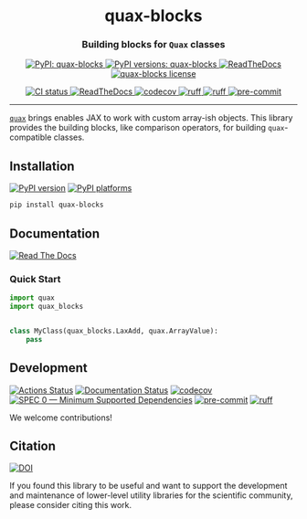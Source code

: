 <h1 align='center'> quax-blocks </h1>
<h3 align="center">Building blocks for <code>Quax</code> classes</h3>

<p align="center">
    <a href="https://pypi.org/project/quax-blocks/"> <img alt="PyPI: quax-blocks" src="https://img.shields.io/pypi/v/quax-blocks?style=flat" /> </a>
    <a href="https://pypi.org/project/quax-blocks/"> <img alt="PyPI versions: quax-blocks" src="https://img.shields.io/pypi/pyversions/quax-blocks" /> </a>
    <a href="https://quax-blocks.readthedocs.io/en/"> <img alt="ReadTheDocs" src="https://img.shields.io/badge/read_docs-here-orange" /> </a>
    <a href="https://pypi.org/project/quax-blocks/"> <img alt="quax-blocks license" src="https://img.shields.io/github/license/GalacticDynamics/quax-blocks" /> </a>
</p>
<p align="center">
    <a href="https://github.com/GalacticDynamics/quax-blocks/actions/workflows/ci.yml"> <img alt="CI status" src="https://github.com/GalacticDynamics/quax-blocks/actions/workflows/ci.yml/badge.svg?branch=main" /> </a>
    <a href="https://quax-blocks.readthedocs.io/en/"> <img alt="ReadTheDocs" src="https://readthedocs.org/projects/quax-blocks/badge/?version=latest" /> </a>
    <a href="https://codecov.io/gh/GalacticDynamics/quax-blocks"> <img alt="codecov" src="https://codecov.io/gh/GalacticDynamics/quax-blocks/graph/badge.svg" /> </a>
    <a href="https://scientific-python.org/specs/spec-0000/"> <img alt="ruff" src="https://img.shields.io/badge/SPEC-0-green?labelColor=%23004811&color=%235CA038" /> </a>
    <a href="https://docs.astral.sh/ruff/"> <img alt="ruff" src="https://img.shields.io/endpoint?url=https://raw.githubusercontent.com/charliermarsh/ruff/main/assets/badge/v2.json" /> </a>
    <a href="https://pre-commit.com"> <img alt="pre-commit" src="https://img.shields.io/badge/pre--commit-enabled-brightgreen?logo=pre-commit" /> </a>
</p>

---

[`quax`](https://docs.kidger.site/quax/) brings enables JAX to work with custom
array-ish objects. This library provides the building blocks, like comparison
operators, for building `quax`-compatible classes.

## Installation

[![PyPI version][pypi-version]][pypi-link]
[![PyPI platforms][pypi-platforms]][pypi-link]

```bash
pip install quax-blocks
```

## Documentation

[![Read The Docs](https://img.shields.io/badge/read_docs-here-orange)](https://unxt.readthedocs.io/en/)

### Quick Start

```python
import quax
import quax_blocks


class MyClass(quax_blocks.LaxAdd, quax.ArrayValue):
    pass
```

## Development

[![Actions Status][actions-badge]][actions-link]
[![Documentation Status][rtd-badge]][rtd-link]
[![codecov][codecov-badge]][codecov-link]
[![SPEC 0 — Minimum Supported Dependencies][spec0-badge]][spec0-link]
[![pre-commit][pre-commit-badge]][pre-commit-link]
[![ruff][ruff-badge]][ruff-link]

We welcome contributions!

## Citation

[![DOI][zenodo-badge]][zenodo-link]

If you found this library to be useful and want to support the development and
maintenance of lower-level utility libraries for the scientific community,
please consider citing this work.

<!-- prettier-ignore-start -->
[actions-badge]:            https://github.com/GalacticDynamics/quax-blocks/workflows/CI/badge.svg
[actions-link]:             https://github.com/GalacticDynamics/quax-blocks/actions
[codecov-badge]:            https://codecov.io/gh/GalacticDynamics/quax-blocks/graph/badge.svg?token=9G19ONVD3U
[codecov-link]:             https://codecov.io/gh/GalacticDynamics/quax-blocks
[pre-commit-badge]:         https://img.shields.io/badge/pre--commit-enabled-brightgreen?logo=pre-commit
[pre-commit-link]:          https://pre-commit.com
[pypi-link]:                https://pypi.org/project/quax-blocks/
[pypi-platforms]:           https://img.shields.io/pypi/pyversions/quax-blocks
[pypi-version]:             https://img.shields.io/pypi/v/quax-blocks
[rtd-badge]:                https://readthedocs.org/projects/quax-blocks/badge/?version=latest
[rtd-link]:                 https://quax-blocks.readthedocs.io/en/latest/?badge=latest
[ruff-badge]:               https://img.shields.io/endpoint?url=https://raw.githubusercontent.com/charliermarsh/ruff/main/assets/badge/v2.json
[ruff-link]:                https://docs.astral.sh/ruff/
[spec0-badge]:              https://img.shields.io/badge/SPEC-0-green?labelColor=%23004811&color=%235CA038
[spec0-link]:               https://scientific-python.org/specs/spec-0000/
[zenodo-badge]:             https://zenodo.org/badge/732262318.svg
[zenodo-link]:              https://zenodo.org/doi/10.5281/zenodo.10850521

<!-- prettier-ignore-end -->
